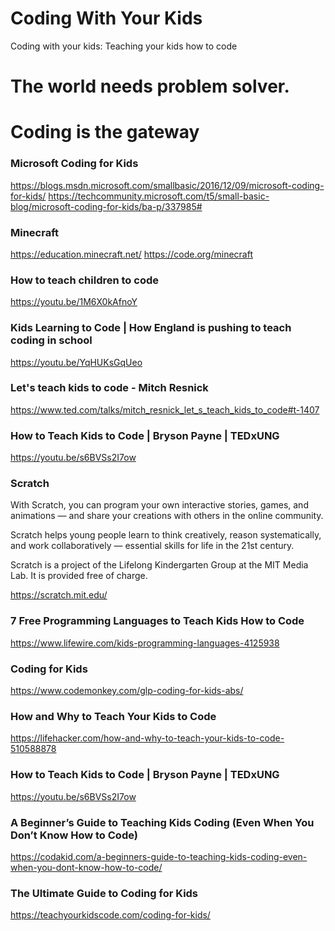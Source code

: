 # Coding With Your Kids
Coding with your kids: Teaching your kids how to code

# The world needs problem solver. 

# Coding is the gateway 

### Microsoft Coding for Kids
https://blogs.msdn.microsoft.com/smallbasic/2016/12/09/microsoft-coding-for-kids/
https://techcommunity.microsoft.com/t5/small-basic-blog/microsoft-coding-for-kids/ba-p/337985#

### Minecraft
https://education.minecraft.net/
https://code.org/minecraft

### How to teach children to code
https://youtu.be/1M6X0kAfnoY

### Kids Learning to Code | How England is pushing to teach coding in school
https://youtu.be/YqHUKsGqUeo

### Let's teach kids to code - Mitch Resnick
https://www.ted.com/talks/mitch_resnick_let_s_teach_kids_to_code#t-1407

### How to Teach Kids to Code | Bryson Payne | TEDxUNG
https://youtu.be/s6BVSs2I7ow

### Scratch
With Scratch, you can program your own interactive stories, games, and animations — and share your creations with others in the online community.

Scratch helps young people learn to think creatively, reason systematically, and work collaboratively — essential skills for life in the 21st century.

Scratch is a project of the Lifelong Kindergarten Group at the MIT Media Lab. It is provided free of charge.

https://scratch.mit.edu/

### 7 Free Programming Languages to Teach Kids How to Code
https://www.lifewire.com/kids-programming-languages-4125938

### Coding for Kids
https://www.codemonkey.com/glp-coding-for-kids-abs/

### How and Why to Teach Your Kids to Code
https://lifehacker.com/how-and-why-to-teach-your-kids-to-code-510588878

### How to Teach Kids to Code | Bryson Payne | TEDxUNG
https://youtu.be/s6BVSs2I7ow

### A Beginner’s Guide to Teaching Kids Coding (Even When You Don’t Know How to Code)
https://codakid.com/a-beginners-guide-to-teaching-kids-coding-even-when-you-dont-know-how-to-code/

### The Ultimate Guide to Coding for Kids
https://teachyourkidscode.com/coding-for-kids/

